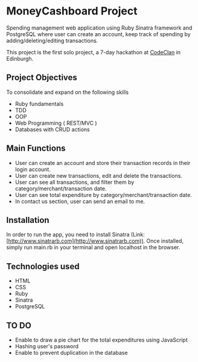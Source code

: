 # MoneyCashboard Project
Spending management web application using Ruby Sinatra framework and PostgreSQL where user can create an account, keep track of spending by adding/deleting/editing transactions. 

This project is the first solo project, a 7-day hackathon at [CodeClan](https://codeclan.com/) in Edinburgh.
## Project Objectives
To consolidate and expand on the following skills
- Ruby fundamentals
- TDD
- OOP
- Web Programming ( REST/MVC )
- Databases with CRUD actions

## Main Functions
- User can create an account and store their transaction records in their login account.
- User can create new transactions, edit and delete the transactions.
- User can see all transactions, and filter them by category/merchant/transaction date.
- User can see total expenditure by category/merchant/transaction date.
- In contact us section, user can send an email to me. 

## Installation

In order to run the app, you need to install Sinatra (Link:[http://www.sinatrarb.com](http://www.sinatrarb.com)).
Once installed, simply run main.rb in your terminal and open localhost in the browser. 

## Technologies used
- HTML
- CSS
- Ruby
- Sinatra
- PostgreSQL

## TO DO
- Enable to draw a pie chart for the total expenditures using JavaScript
- Hashing user's password
- Enable to prevent duplication in the database
